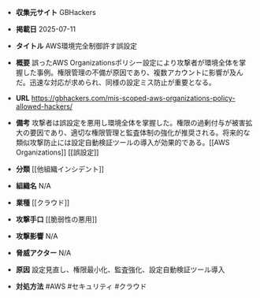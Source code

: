 - **収集元サイト**
GBHackers

- **掲載日**
2025-07-11

- **タイトル**
AWS環境完全制御許す誤設定

- **概要**
誤ったAWS Organizationsポリシー設定により攻撃者が環境全体を掌握した事例。権限管理の不備が原因であり、複数アカウントに影響が及んだ。迅速な対応が求められ、同様の設定ミス防止が重要となる。

- **URL**
https://gbhackers.com/mis-scoped-aws-organizations-policy-allowed-hackers/

- **備考**
攻撃者は誤設定を悪用し環境全体を掌握した。権限の過剰付与が被害拡大の要因であり、適切な権限管理と監査体制の強化が推奨される。将来的な類似攻撃防止には設定自動検証ツールの導入が効果的である。[[AWS Organizations]] [[誤設定]]

- **分類**
[[他組織インシデント]]

- **組織名**
N/A

- **業種**
[[クラウド]]

- **攻撃手口**
[[脆弱性の悪用]]

- **攻撃影響**
N/A

- **脅威アクター**
N/A

- **原因**
設定見直し、権限最小化、監査強化、設定自動検証ツール導入

- **対処方法**
#AWS #セキュリティ #クラウド
